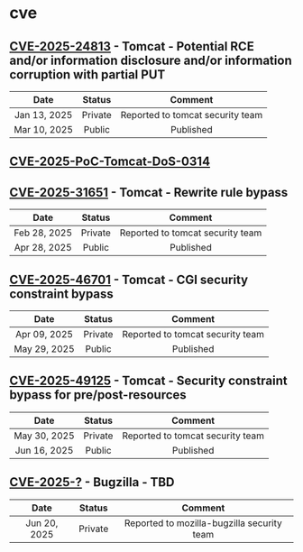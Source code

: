 # cve
## [CVE-2025-24813](https://github.com/gregk4sec/CVE-2025-24813) - Tomcat - Potential RCE and/or information disclosure and/or information corruption with partial PUT
|Date|Status|Comment|
|:--:|:--:|:--:|
|Jan 13, 2025|Private|Reported to tomcat security team|
|Mar 10, 2025|Public|Published|

## [CVE-2025-PoC-Tomcat-DoS-0314](https://github.com/gregk4sec/CVE-2025-PoC-Tomcat-DoS-0314)

## [CVE-2025-31651](https://github.com/gregk4sec/CVE-2025-31651) - Tomcat - Rewrite rule bypass
|Date|Status|Comment|
|:--:|:--:|:--:|
|Feb 28, 2025|Private|Reported to tomcat security team|
|Apr 28, 2025|Public|Published|

## [CVE-2025-46701](https://github.com/gregk4sec/CVE-2025-46701) - Tomcat - CGI security constraint bypass
|Date|Status|Comment|
|:--:|:--:|:--:|
|Apr 09, 2025|Private|Reported to tomcat security team|
|May 29, 2025|Public|Published|

## [CVE-2025-49125](https://github.com/gregk4sec/CVE-2025-49125) - Tomcat - Security constraint bypass for pre/post-resources
|Date|Status|Comment|
|:--:|:--:|:--:|
|May 30, 2025|Private|Reported to tomcat security team|
|Jun 16, 2025|Public|Published|

## [CVE-2025-?](https://github.com/gregk4sec/TBD) - Bugzilla - TBD
|Date|Status|Comment|
|:--:|:--:|:--:|
|Jun 20, 2025|Private|Reported to mozilla-bugzilla security team|
